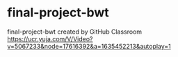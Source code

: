 # final-project-bwt
final-project-bwt created by GitHub Classroom
https://ucr.yuja.com/V/Video?v=5067233&node=17616392&a=1635452213&autoplay=1

